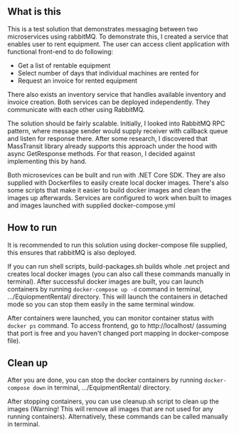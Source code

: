 ## What is this

This is a test solution that demonstrates messaging between two microservices using rabbitMQ. To demonstrate this, I created a service that enables user to rent equipment. The user can access client application with functional front-end to do following:

* Get a list of rentable equipment
* Select number of days that individual machines are rented for
* Request an invoice for rented equipment

There also exists an inventory service that handles available inventory and invoice creation. Both services can be deployed independently. They communicate with each other using RabbitMQ. 

The solution should be fairly scalable. Initially, I looked into RabbitMQ RPC pattern, where message sender would supply receiver with callback queue and listen for response there. After some research, I discovered that MassTransit library already supports this approach under the hood with async GetResponse methods. For that reason, I decided against implementing this by hand.

Both microsevices can be built and run with .NET Core SDK. They are also supplied with Dockerfiles to easily create local docker images. There's also some scripts that make it easier to build docker images and clean the images up afterwards. Services are configured to work when built to images and images launched with supplied docker-compose.yml

## How to run

It is recommended to run this solution using docker-compose file supplied, this ensures that rabbitMQ is also deployed. 

If you can run shell scripts, build-packages.sh builds whole .net project and creates local docker images (you can also call these commands manually in terminal). After successful docker images are built, you can launch containers by running `docker-compose up -d` command in terminal, .../EquiopmentRental/ directory. This will launch the containers in detached mode so you can stop them easily in the same terminal window. 

After containers were launched, you can monitor container status with `docker ps` command. To access frontend, go to http://localhost/ (assuming that port is free and you haven't changed port mapping in docker-compose file).

## Clean up


After you are done, you can stop the docker containers by running `docker-compose down` in terminal, .../EquipmentRental/ directory.

After stopping containers, you can use cleanup.sh script to clean up the images (Warning! This will remove all images that are not used for any running containers). Alternatively, these commands can be called manually in terminal.

